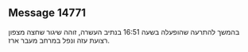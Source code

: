 ## Message 14771

בהמשך להתרעה שהופעלה בשעה 16:51 בנתיב העשרה, זוהה שיגור שחצה מצפון רצועת עזה ונפל במרחב מעבר ארז.

